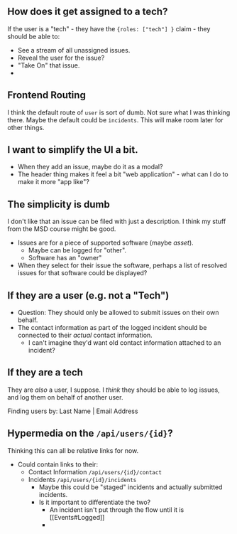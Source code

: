 

## How does it get assigned to a tech?

If the user is a "tech" - they have the `{roles: ["tech"] }` claim - they should be able to:

- See a stream of all unassigned issues.
- Reveal the user for the issue?
- "Take On" that issue.
- 

## Frontend Routing

I think the default route of `user` is sort of dumb. Not sure what I was thinking there.
Maybe the default could be `incidents`. This will make room later for other things.

## I want to simplify the UI a bit. 
- When they add an issue, maybe do it as a modal?
- The header thing makes it feel a bit "web application" - what can I do to make it more "app like"?

## The simplicity is dumb

I don't like that an issue can be filed with just a description. I think my stuff from the MSD course might be good.

- Issues are for a piece of supported software (maybe *asset*).
	- Maybe can be logged for "other".
	- Software has an "owner"
- When they select for their issue the software, perhaps a list of resolved issues for that software could be displayed?
## If they are a user (e.g. not a "Tech")

- Question: They should only be allowed to submit issues on their own behalf.
- The contact information as part of the logged incident should be connected to their *actual* contact information.
	- I can't imagine they'd want old contact information attached to an incident?

## If they are a tech

They are *also* a user, I suppose. I *think* they should be able to log issues, and log them on behalf of another user. 

Finding users by:  Last Name | Email Address 


## Hypermedia on the `/api/users/{id}`?

Thinking this can all be relative links for now.

- Could contain links to their:
	- Contact Information `/api/users/{id}/contact`
	- Incidents `/api/users/{id}/incidents`
		- Maybe this could be "staged" incidents and actually submitted incidents.
		- Is it important to differentiate the two?
			- An incident isn't put through the flow until it is [[Events#Logged]]
			- 